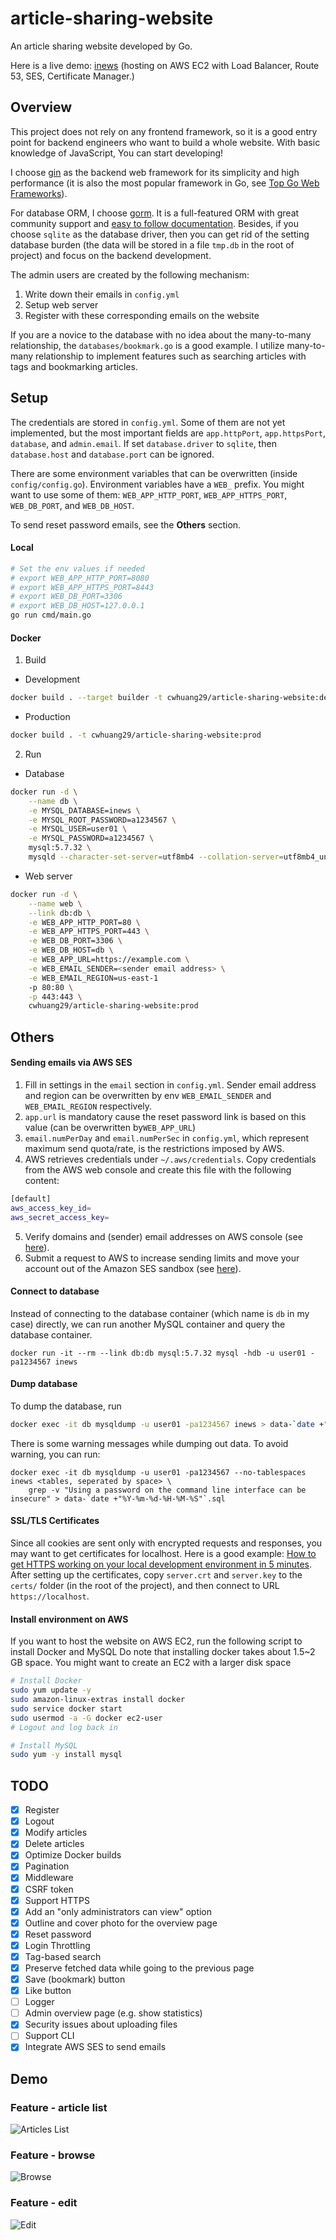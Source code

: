 # article-sharing-website
An article sharing website developed by Go.

Here is a live demo: [inews](https://www.inewsforpharm.com/) (hosting on AWS EC2 with Load Balancer, Route 53, SES, Certificate Manager.)

## Overview
This project does not rely on any frontend framework, so it is a good entry point for backend engineers who want to build a whole website. With basic knowledge of JavaScript, You can start developing!

I choose [gin](https://github.com/gin-gonic/gin) as the backend web framework for its simplicity and high performance (it is also the most popular framework in Go, see [Top Go Web Frameworks](https://github.com/mingrammer/go-web-framework-stars)).

For database ORM, I choose [gorm](https://github.com/go-gorm/gorm). It is a full-featured ORM with great community support and [easy to follow documentation](https://gorm.io/docs/).
Besides, if you choose `sqlite` as the database driver, then you can get rid of the setting database burden (the data will be stored in a file `tmp.db` in the root of project) and focus on the backend development.

The admin users are created by the following mechanism:
1. Write down their emails in `config.yml`
2. Setup web server
3. Register with these corresponding emails on the website

If you are a novice to the database with no idea about the many-to-many relationship, the `databases/bookmark.go` is a good example. I utilize many-to-many relationship to implement features such as searching articles with tags and bookmarking articles.

## Setup
The credentials are stored in `config.yml`. Some of them are not yet implemented, but the most important fields are `app.httpPort`, `app.httpsPort`, `database`, and `admin.email`.  If set `database.driver` to `sqlite`, then `database.host` and `database.port` can be ignored.

There are some environment variables that can be overwritten (inside `config/config.go`). Environment variables have a `WEB_` prefix. You might want to use some of them: `WEB_APP_HTTP_PORT`, `WEB_APP_HTTPS_PORT`, `WEB_DB_PORT`, and `WEB_DB_HOST`.

To send reset password emails, see the **Others** section.

#### Local
```bash
# Set the env values if needed
# export WEB_APP_HTTP_PORT=8080
# export WEB_APP_HTTPS_PORT=8443
# export WEB_DB_PORT=3306
# export WEB_DB_HOST=127.0.0.1
go run cmd/main.go
```

#### Docker
1. Build
* Development
```bash
docker build . --target builder -t cwhuang29/article-sharing-website:dev
```
* Production
```bash
docker build . -t cwhuang29/article-sharing-website:prod
```

2. Run
* Database
```bash
docker run -d \
    --name db \
    -e MYSQL_DATABASE=inews \
    -e MYSQL_ROOT_PASSWORD=a1234567 \
    -e MYSQL_USER=user01 \
    -e MYSQL_PASSWORD=a1234567 \
    mysql:5.7.32 \
    mysqld --character-set-server=utf8mb4 --collation-server=utf8mb4_unicode_ci
```
* Web server
```bash
docker run -d \
    --name web \
    --link db:db \
    -e WEB_APP_HTTP_PORT=80 \
    -e WEB_APP_HTTPS_PORT=443 \
    -e WEB_DB_PORT=3306 \
    -e WEB_DB_HOST=db \
    -e WEB_APP_URL=https://example.com \
    -e WEB_EMAIL_SENDER=<sender email address> \
    -e WEB_EMAIL_REGION=us-east-1
    -p 80:80 \
    -p 443:443 \
    cwhuang29/article-sharing-website:prod
```

## Others
#### Sending emails via AWS SES
1. Fill in settings in the `email` section in `config.yml`. Sender email address and region can be overwritten by env `WEB_EMAIL_SENDER` and `WEB_EMAIL_REGION` respectively.
2. `app.url` is mandatory cause the reset password link is based on this value (can be overwritten by`WEB_APP_URL`)
3. `email.numPerDay` and `email.numPerSec` in `config.yml`, which represent maximum send quota/rate, is the restrictions imposed by AWS.
4. AWS retrieves credentials under `~/.aws/credentials`.  Copy credentials from the AWS web console and create this file with the following content:
```bash
[default]
aws_access_key_id=
aws_secret_access_key=
```
5. Verify domains and (sender) email addresses on AWS console (see [here](https://docs.aws.amazon.com/ses/latest/DeveloperGuide/verify-email-addresses.html)).
6. Submit a request to AWS to increase sending limits and move your account out of the Amazon SES sandbox (see [here](https://docs.aws.amazon.com/ses/latest/DeveloperGuide/manage-sending-quotas.html)).

#### Connect to database
Instead of connecting to the database container (which name is `db` in my case) directly, we can run another MySQL container and query the database container.
```
docker run -it --rm --link db:db mysql:5.7.32 mysql -hdb -u user01 -pa1234567 inews
```

#### Dump database
To dump the database, run
```bash
docker exec -it db mysqldump -u user01 -pa1234567 inews > data-`date +"%Y-%m-%d-%H-%M-%S"`.sql
```

There is some warning messages while dumping out data. To avoid warning, you can run:
```
docker exec -it db mysqldump -u user01 -pa1234567 --no-tablespaces inews <tables, seperated by space> \
    grep -v "Using a password on the command line interface can be insecure" > data-`date +"%Y-%m-%d-%H-%M-%S"`.sql
```

#### SSL/TLS Certificates
Since all cookies are sent only with encrypted requests and responses, you may want to get certificates for localhost. Here is a good example: [How to get HTTPS working on your local development environment in 5 minutes](https://www.freecodecamp.org/news/how-to-get-https-working-on-your-local-development-environment-in-5-minutes-7af615770eec/).
After setting up the certificates, copy `server.crt` and `server.key` to the `certs/` folder (in the root of the project), and then connect to URL `https://localhost`.

#### Install environment on AWS
If you want to host the website on AWS EC2, run the following script to install Docker and MySQL
Do note that installing docker takes about 1.5~2 GB space. You might want to create an EC2 with a larger disk space
```bash
# Install Docker
sudo yum update -y
sudo amazon-linux-extras install docker
sudo service docker start
sudo usermod -a -G docker ec2-user
# Logout and log back in

# Install MySQL
sudo yum -y install mysql
```

## TODO
- [x]  Register
- [x]  Logout
- [x]  Modify articles
- [x]  Delete articles
- [x]  Optimize Docker builds
- [x]  Pagination
- [x]  Middleware
- [x]  CSRF token
- [x]  Support HTTPS
- [x]  Add an "only administrators can view" option
- [x]  Outline and cover photo for the overview page
- [x]  Reset password
- [x]  Login Throttling
- [x]  Tag-based search
- [x]  Preserve fetched data while going to the previous page
- [x]  Save (bookmark) button
- [x]  Like button
- [ ]  Logger
- [ ]  Admin overview page (e.g. show statistics)
- [x]  Security issues about uploading files
- [ ]  Support CLI
- [x]  Integrate AWS SES to send emails

## Demo
### Feature - article list
![Articles List](demo/overview.png)
### Feature - browse
![Browse](demo/browse.png)
### Feature - edit
![Edit](demo/edit.png)

